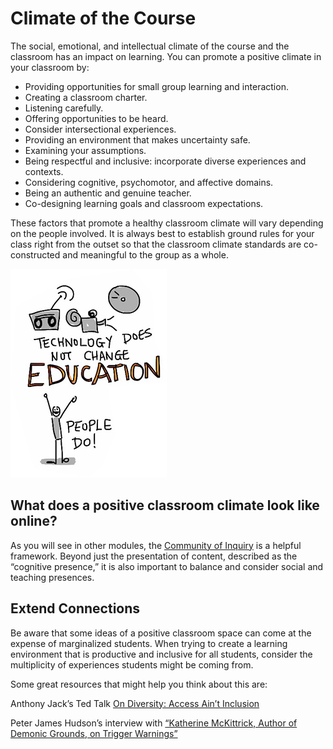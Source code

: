 # Climate of the Course

The social, emotional, and intellectual climate of the course and the classroom has an impact on learning. You can promote a positive climate in your classroom by:

*   Providing opportunities for small group learning and interaction.
*   Creating a classroom charter.
*   Listening carefully.
*   Offering opportunities to be heard.
*   Consider intersectional experiences.
*   Providing an environment that makes uncertainty safe.
*   Examining your assumptions.
*   Being respectful and inclusive: incorporate diverse experiences and contexts.
*   Considering cognitive, psychomotor, and affective domains.
*   Being an authentic and genuine teacher.
*   Co-designing learning goals and classroom expectations.

These factors that promote a healthy classroom climate will vary depending on the people involved. It is always best to establish ground rules for your class right from the outset so that the classroom climate standards are co-constructed and meaningful to the group as a whole.

![Education](images/teacher-for-learning-climate-education.jpg)

## What does a positive classroom climate look like online?

As you will see in other modules, the [Community of Inquiry](https://coi.athabascau.ca/coi-model/) is a helpful framework. Beyond just the presentation of content, described as the “cognitive presence,” it is also important to balance and consider social and teaching presences.

## Extend Connections

Be aware that some ideas of a positive classroom space can come at the expense of marginalized students. When trying to create a learning environment that is productive and inclusive for all students, consider the multiplicity of experiences students might be coming from.

Some great resources that might help you think about this are:

Anthony Jack’s Ted Talk [On Diversity: Access Ain’t Inclusion](https://www.youtube.com/watch?v=j7w2Gv7ueOc)

Peter James Hudson’s interview with [“Katherine McKittrick, Author of Demonic Grounds, on Trigger Warnings”](https://bullybloggers.wordpress.com/2014/12/17/katherine-mckittrick-author-of-demonic-grounds-on-trigger-warnings/)
